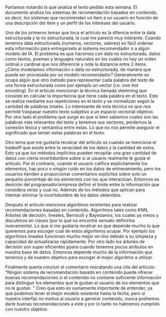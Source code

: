 Partamos notando lo que analiza el texto pedido esta semana. El documento analiza los sistemas de recomendación basados en contenido, es decir, los sistemas que recomiendan un item a un usuario en función de una descripción del item y un perfil de los intereses del usuario.

Uno de los primeros temas que toca el artículo es la difencia entre la data estructurada y la no estructurada, la cual me pareció muy interante. Cuando tenemos data estructurada (numeros, vectores, valores) es fácil ordenar esta información para entregarsela al sistema recomendador o a algún modelo de IA. El problema es que hacemos con data no estructurada, datos como textos, poemas y lenguajes naturales en los cuales no hay un orden ordinal o cardinal que nos diferencie y note la distancia entre 2 items.
¿Cómo modelamos información o data no estructurada, de manera que pueda ser procesada por un modelo recomendador?
Generalmente se ocupa algún que otro método para representar cada palabra del texto de una forma estructurada como por ejemplo un vector (i.e. one-hot encoding).
En el artículo mencionan la técnica llamada stemming que consiste en calcular la importancia que tiene cada palabra en el texto. Esto se realiza mediante sus repeticiones en el texto y se normalizan según la cantidad de palabras totales. Lo interesante de esta técnica es que nos permite traspasar nuestro texto subjetivo a un espacio vectorial objetivo. Por otro lado el problema que surge es que si bien sabemos cuales son las palabras más relevantes del texto y tenemos sus vectores, perdemos la conexión léxica y semántica entre estas. Lo que no nos permite asegurar el significado que tenían estas palabras en el texto. 

Otro tema que me gustaría recalcar del artículo es cuando se menciona el tradeoff que existe entre la veracidad de los datos y la cantidad de estos. Esto ya que los métodos implícitos pueden recopilar una gran cantidad de datos con cierta incertidumbre sobre si al usuario realmente le gusta el artículo. Por el contrario, cuando el usuario califica explícitamente los elementos, hay poco o ningún ruido en los datos de entrenamiento, pero los usuarios tienden a proporcionar comentarios explícitos sobre solo un pequeño porcentaje de los elementos con los que interactúan. Entonces es desición del programador/empresa definir el limite entre la información que considera veraz y cual no. Además de los métodos que aplican para intentar eliminar la incertidumbre de los datos obtenidos.


Después el artículo menciona algoritmos existentes para realizar recomendaciones basadas en contenido. Algoritmos tales  como KNN, Árboles de decisión, lineales, Bernoulli y Bayesianos, los cuales ya vimos y discutimos en clases (por lo que no encontré sensato definirlos nuevamente). Lo que sí me gustaría recalcar es que depende mucho lo que queremos para escoger cual de estos algortimos ocupar. Por ejemplo los algoritmos lineales funcionan mucho mejor *on-line* debido a su simpleza y capacidad de actualizarse rápidamente. Por otro lado los árboles de decisión son super eficientes ppara cuando tenemos pocos atributos en nuestra base de datos. Entonces depende mucho de la información que tenemos y de nuestro objetivo para escoger el mejor algoritmo a utilizar. 

Finalmente quería concluir el comentario rescatando una cita del artículo:
 "Ningún sistema de recomendación basado en contenido puede ofrecer buenas recomendaciones si el contenido no contiene suficiente información para distinguir los elementos que le gustan al usuario de los elementos que no le gustan. "
Creo que esto es sumamente importante de entender, ya que podemos tener el mejor modelo existente hasta la fecha, pero si nuestra interfaz no motiva al usuario a generar contenido, nunca podremos darle buenas recomendaciones a este y por lo tanto no habremos cumplido con nuestro objetivo. 

